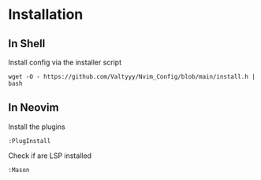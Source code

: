 # Installation
## In Shell
Install config via the installer script

    wget -O - https://github.com/Valtyyy/Nvim_Config/blob/main/install.h | bash
## In Neovim
Install the plugins

    :PlugInstall

Check if are LSP installed

    :Mason

